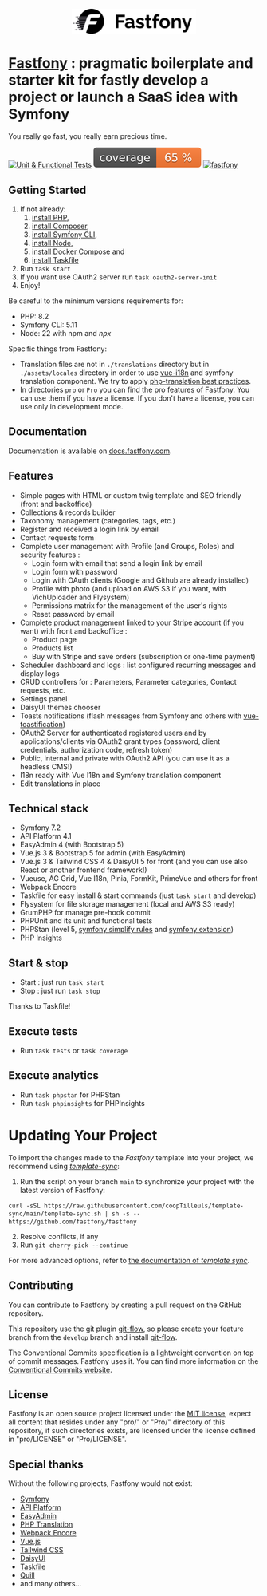 <p align="center"><a href="https://fastfony.com" target="_blank">
    <img src="assets/images/Fastfony-black.svg" alt="Fastfony" style="width: 250px">
</a></p>

# [Fastfony](https://fastfony.com) : pragmatic boilerplate and starter kit for fastly develop a project or launch a SaaS idea with Symfony

You really go fast, you really earn precious time.

<a href="https://github.com/fastfony/fastfony/actions/workflows/test.yaml"><img src="https://github.com/fastfony/fastfony/actions/workflows/test.yaml/badge.svg" alt="Unit & Functional Tests"></a>
[![Test Coverage](https://github.com/fastfony/fastfony/blob/badges/coverage.svg?raw=true)](https://github.com/fastfony/fastfony/actions/workflows/test.yaml)
[![fastfony](https://wakapi.dev/api/badge/neothone/interval:any/label:fastfony)](https://github.com/fastfony/fastfony)

## Getting Started

1. If not already:
    1. [install PHP](https://www.php.net/manual/en/install.php),
    2. [install Composer](https://getcomposer.org),
    3. [install Symfony CLI](https://symfony.com/download),
    4. [install Node](https://nodejs.org/en/download),
    5. [install Docker Compose](https://docs.docker.com/compose/install/) and
    6. [install Taskfile](https://taskfile.dev/installation/)
2. Run `task start`
3. If you want use OAuth2 server run `task oauth2-server-init`
4. Enjoy!

Be careful to the minimum versions requirements for:

- PHP: 8.2
- Symfony CLI: 5.11
- Node: 22 with npm and _npx_

Specific things from Fastfony:

- Translation files are not in `./translations` directory but in `./assets/locales` directory in order to use [vue-i18n](https://vue-i18n.intlify.dev/) and symfony translation component. We try to apply [php-translation best practices](https://php-translation.readthedocs.io/en/latest/best-practice/index.html).
- In directories `pro` or `Pro` you can find the pro features of Fastfony. You can use them if you have a license. If you don't have a license, you can use only in development mode.

## Documentation

Documentation is available on [docs.fastfony.com](https://docs.fastfony.com/).

## Features

- Simple pages with HTML or custom twig template and SEO friendly (front and backoffice)
- Collections & records builder
- Taxonomy management (categories, tags, etc.)
- Register and received a login link by email
- Contact requests form
- Complete user management with Profile (and Groups, Roles) and security features :
    - Login form with email that send a login link by email
    - Login form with password
    - Login with OAuth clients (Google and Github are already installed)
    - Profile with photo (and upload on AWS S3 if you want, with VichUploader and Flysystem)
    - Permissions matrix for the management of the user's rights
    - Reset password by email
- Complete product management linked to your [Stripe](https://stripe.com) account (if you want) with front and backoffice :
    - Product page
    - Products list
    - Buy with Stripe and save orders (subscription or one-time payment)
- Scheduler dashboard and logs : list configured recurring messages and display logs
- CRUD controllers for : Parameters, Parameter categories, Contact requests, etc.
- Settings panel
- DaisyUI themes chooser
- Toasts notifications (flash messages from Symfony and others with [vue-toastification](https://vue-toastification.maronato.dev/))
- OAuth2 Server for authenticated registered users and by applications/clients via OAuth2 grant types (password, client credentials, authorization code, refresh token)
- Public, internal and private with OAuth2 API (you can use it as a headless CMS!)
- I18n ready with Vue I18n and Symfony translation component
- Edit translations in place

## Technical stack

- Symfony 7.2
- API Platform 4.1
- EasyAdmin 4 (with Bootstrap 5)
- Vue.js 3 & Bootstrap 5 for admin (with EasyAdmin)
- Vue.js 3 & Tailwind CSS 4 & DaisyUI 5 for front (and you can use also React or another frontend framework!)
- Vueuse, AG Grid, Vue I18n, Pinia, FormKit, PrimeVue and others for front
- Webpack Encore
- Taskfile for easy install & start commands (just `task start` and develop)
- Flysystem for file storage management (local and AWS S3 ready)
- GrumPHP for manage pre-hook commit
- PHPUnit and its unit and functional tests
- PHPStan (level 5, [symfony simplify rules](https://github.com/symplify/phpstan-rules) and [symfony extension](https://github.com/phpstan/phpstan-symfony))
- PHP Insights

## Start & stop

- Start : just run `task start`
- Stop : just run `task stop`

Thanks to Taskfile!

## Execute tests

- Run `task tests` or `task coverage`

## Execute analytics

- Run `task phpstan` for PHPStan
- Run `task phpinsights` for PHPInsights

# Updating Your Project

To import the changes made to the _Fastfony_ template into your project, we recommend using
[_template-sync_](https://github.com/coopTilleuls/template-sync):

1. Run the script on your branch `main` to synchronize your project with the latest version of Fastfony:

```console
curl -sSL https://raw.githubusercontent.com/coopTilleuls/template-sync/main/template-sync.sh | sh -s -- https://github.com/fastfony/fastfony
```

2. Resolve conflicts, if any
3. Run `git cherry-pick --continue`

For more advanced options, refer to [the documentation of _template sync_](https://github.com/coopTilleuls/template-sync#template-sync).

## Contributing

You can contribute to Fastfony by creating a pull request on the GitHub repository.

This repository use the git plugin [git-flow](https://github.com/nvie/gitflow), so please create your feature branch from the `develop` branch and install [git-flow](https://git-flow.readthedocs.io/fr/latest/index.html).

The Conventional Commits specification is a lightweight convention on top of commit messages. Fastfony uses it. You can find more information on the [Conventional Commits website](https://www.conventionalcommits.org/en/v1.0.0/).

## License

Fastfony is an open source project licensed under the [MIT license](https://opensource.org/licenses/MIT), expect all content that resides under any "pro/" or "Pro/" directory of this repository, if such directories exists, are licensed under the license defined in "pro/LICENSE" or "Pro/LICENSE".

## Special thanks

Without the following projects, Fastfony would not exist:

- [Symfony](https://symfony.com)
- [API Platform](https://api-platform.com)
- [EasyAdmin](https://symfony.com/doc/current/bundles/EasyAdminBundle/index.html)
- [PHP Translation](https://php-translation.readthedocs.io)
- [Webpack Encore](https://symfony.com/doc/current/frontend.html)
- [Vue.js](https://vuejs.org)
- [Tailwind CSS](https://tailwindcss.com)
- [DaisyUI](https://daisyui.com)
- [Taskfile](https://taskfile.dev)
- [Quill](https://quilljs.com)
- and many others...
